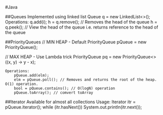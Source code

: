 #Java

##Queues
Implemented using linked list
Queue<Integer> q = new LinkedList<>();
	Operations: 
		q.add(i);
		h = q.remove(); // Removes the head of the queue
		h = q.peek(); // View the head of the queue i.e. returns reference to the head of the queue


##PriorityQueues
// MIN HEAP - Default
PriorityQueue<String> pQueue = new PriorityQueue<String>(); 

// MAX HEAP - Use Lambda trick
PriorityQueue<Integer> pq = new PriorityQueue<>((x, y) -> y - x);

	Operations:
		pQueue.add(elm);
		elm = pQueue.poll(); // Removes and returns the root of the heap. O(1) operation.
		bool = pQueue.contains(); // O(logN) operation
		pQueue.toArray(); // comvert toArray


##Iterator
Available for almost all collections
	Usage:
		Iterator itr = pQueue.iterator(); 
        while (itr.hasNext()) 
            System.out.println(itr.next()); 